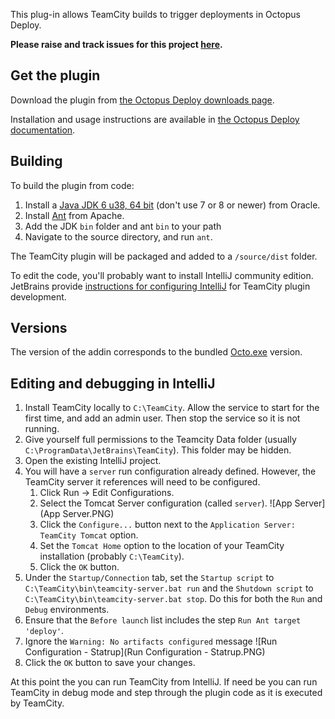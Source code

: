 This plug-in allows TeamCity builds to trigger deployments in Octopus Deploy.

**Please raise and track issues for this project [here](https://github.com/OctopusDeploy/Issues/issues/).**

## Get the plugin

Download the plugin from [the Octopus Deploy downloads page](http://octopusdeploy.com/downloads).

Installation and usage instructions are available in [the Octopus Deploy documentation](http://octopusdeploy.com/documentation/integration/teamcity).

## Building

To build the plugin from code:

 1. Install a [Java JDK 6 u38, 64 bit](http://www.oracle.com/technetwork/java/javase/downloads/java-archive-downloads-javase6-419409.html#jdk-6u38-oth-JPR) (don't use 7 or 8 or newer) from Oracle.
 2. Install [Ant](http://archive.apache.org/dist/ant/binaries/apache-ant-1.8.4-bin.zip) from Apache.
 3. Add the JDK `bin` folder and ant `bin` to your path
 4. Navigate to the source directory, and run `ant`.

The TeamCity plugin will be packaged and added to a `/source/dist` folder.

To edit the code, you'll probably want to install IntelliJ community edition. JetBrains provide [instructions for configuring IntelliJ](http://confluence.jetbrains.com/display/TCD7/Bundled+Development+Package) for TeamCity plugin development.  

## Versions
The version of the addin corresponds to the bundled [Octo.exe](https://github.com/OctopusDeploy/OctopusClients) version.

## Editing and debugging in IntelliJ

1. Install TeamCity locally to `C:\TeamCity`. Allow the service to start for the first time, and add an admin user. Then stop the service so it is not running.
2. Give yourself full permissions to the Teamcity Data folder (usually `C:\ProgramData\JetBrains\TeamCity`). This folder may be hidden.
3. Open the existing IntelliJ project.
4. You will have a `server` run configuration already defined. However, the TeamCity server it references will need to be configured.
    1. Click Run -> Edit Configurations.
    2. Select the Tomcat Server configuration (called `server`).
       ![App Server](App Server.PNG)
    3. Click the `Configure...` button next to the `Application Server: TeamCity Tomcat` option.
    4. Set the `Tomcat Home` option to the location of your TeamCity installation (probably `C:\TeamCity`).
    5. Click the `OK` button.
6. Under the `Startup/Connection` tab, set the `Startup script` to `C:\TeamCity\bin\teamcity-server.bat run` and the `Shutdown script` to `C:\TeamCity\bin\teamcity-server.bat stop`. Do this for both the `Run` and `Debug` environments.
5. Ensure that the `Before launch` list includes the step `Run Ant target 'deploy'`.
6. Ignore the `Warning: No artifacts configured` message
   ![Run Configuration - Statrup](Run Configuration - Statrup.PNG)
7. Click the `OK` button to save your changes.

At this point the you can run TeamCity from IntelliJ. If need be you can run  TeamCity in debug mode and step through the plugin code as it is executed by TeamCity.
